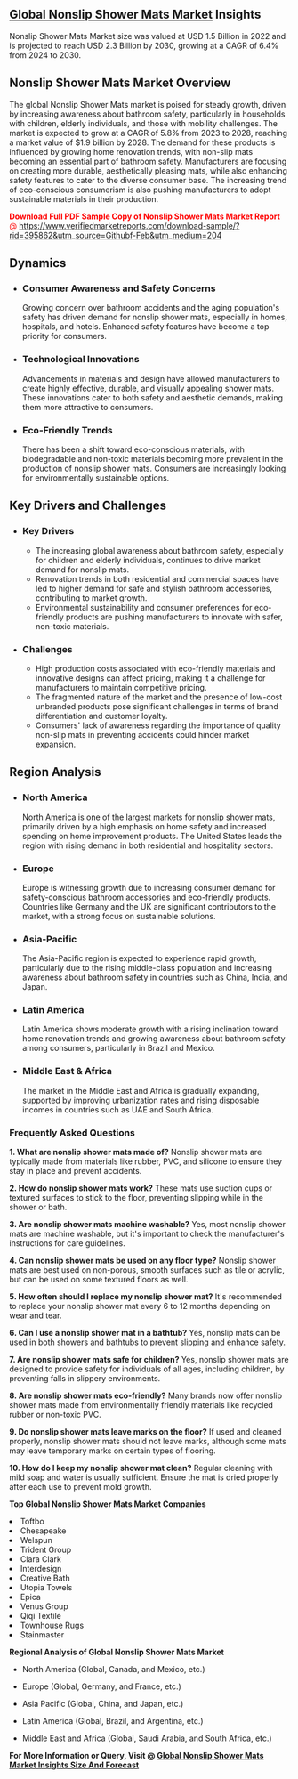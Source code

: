 <h2><a href="https://www.verifiedmarketreports.com/download-sample/?rid=395862&amp;utm_source=Githubf&amp;utm_medium=204" target="_blank">Global Nonslip Shower Mats Market</a> Insights</h2><p>Nonslip Shower Mats Market size was valued at USD 1.5 Billion in 2022 and is projected to reach USD 2.3 Billion by 2030, growing at a CAGR of 6.4% from 2024 to 2030.</p><p> <h2>Nonslip Shower Mats Market Overview</h2> <p>The global Nonslip Shower Mats market is poised for steady growth, driven by increasing awareness about bathroom safety, particularly in households with children, elderly individuals, and those with mobility challenges. The market is expected to grow at a CAGR of 5.8% from 2023 to 2028, reaching a market value of $1.9 billion by 2028. The demand for these products is influenced by growing home renovation trends, with non-slip mats becoming an essential part of bathroom safety. Manufacturers are focusing on creating more durable, aesthetically pleasing mats, while also enhancing safety features to cater to the diverse consumer base. The increasing trend of eco-conscious consumerism is also pushing manufacturers to adopt sustainable materials in their production. <p><span class=""><span style="color: #ff0000;"><strong>Download Full PDF Sample Copy of Nonslip Shower Mats Market Report</strong> @ </span><a href="https://www.verifiedmarketreports.com/download-sample/?rid=395862&amp;utm_source=Githubf-Feb&amp;utm_medium=204" target="_blank">https://www.verifiedmarketreports.com/download-sample/?rid=395862&amp;utm_source=Githubf-Feb&amp;utm_medium=204</a></span></p></p> <h2>Dynamics</h2> <ul> <li><h3>Consumer Awareness and Safety Concerns</h3> Growing concern over bathroom accidents and the aging population's safety has driven demand for nonslip shower mats, especially in homes, hospitals, and hotels. Enhanced safety features have become a top priority for consumers.</li> <li><h3>Technological Innovations</h3> Advancements in materials and design have allowed manufacturers to create highly effective, durable, and visually appealing shower mats. These innovations cater to both safety and aesthetic demands, making them more attractive to consumers.</li> <li><h3>Eco-Friendly Trends</h3> There has been a shift toward eco-conscious materials, with biodegradable and non-toxic materials becoming more prevalent in the production of nonslip shower mats. Consumers are increasingly looking for environmentally sustainable options.</li> </ul> <h2>Key Drivers and Challenges</h2> <ul> <li><h3>Key Drivers</h3> <ul> <li>The increasing global awareness about bathroom safety, especially for children and elderly individuals, continues to drive market demand for nonslip mats.</li> <li>Renovation trends in both residential and commercial spaces have led to higher demand for safe and stylish bathroom accessories, contributing to market growth.</li> <li>Environmental sustainability and consumer preferences for eco-friendly products are pushing manufacturers to innovate with safer, non-toxic materials.</li> </ul> </li> <li><h3>Challenges</h3> <ul> <li>High production costs associated with eco-friendly materials and innovative designs can affect pricing, making it a challenge for manufacturers to maintain competitive pricing.</li> <li>The fragmented nature of the market and the presence of low-cost unbranded products pose significant challenges in terms of brand differentiation and customer loyalty.</li> <li>Consumers' lack of awareness regarding the importance of quality non-slip mats in preventing accidents could hinder market expansion.</li> </ul> </li> </ul> <h2>Region Analysis</h2> <ul> <li><h3>North America</h3> North America is one of the largest markets for nonslip shower mats, primarily driven by a high emphasis on home safety and increased spending on home improvement products. The United States leads the region with rising demand in both residential and hospitality sectors.</li> <li><h3>Europe</h3> Europe is witnessing growth due to increasing consumer demand for safety-conscious bathroom accessories and eco-friendly products. Countries like Germany and the UK are significant contributors to the market, with a strong focus on sustainable solutions.</li> <li><h3>Asia-Pacific</h3> The Asia-Pacific region is expected to experience rapid growth, particularly due to the rising middle-class population and increasing awareness about bathroom safety in countries such as China, India, and Japan.</li> <li><h3>Latin America</h3> Latin America shows moderate growth with a rising inclination toward home renovation trends and growing awareness about bathroom safety among consumers, particularly in Brazil and Mexico.</li> <li><h3>Middle East & Africa</h3> The market in the Middle East and Africa is gradually expanding, supported by improving urbanization rates and rising disposable incomes in countries such as UAE and South Africa.</li> </ul> <h3>Frequently Asked Questions</h3> <p><strong>1. What are nonslip shower mats made of?</strong> Nonslip shower mats are typically made from materials like rubber, PVC, and silicone to ensure they stay in place and prevent accidents.</p> <p><strong>2. How do nonslip shower mats work?</strong> These mats use suction cups or textured surfaces to stick to the floor, preventing slipping while in the shower or bath.</p> <p><strong>3. Are nonslip shower mats machine washable?</strong> Yes, most nonslip shower mats are machine washable, but it's important to check the manufacturer's instructions for care guidelines.</p> <p><strong>4. Can nonslip shower mats be used on any floor type?</strong> Nonslip shower mats are best used on non-porous, smooth surfaces such as tile or acrylic, but can be used on some textured floors as well.</p> <p><strong>5. How often should I replace my nonslip shower mat?</strong> It's recommended to replace your nonslip shower mat every 6 to 12 months depending on wear and tear.</p> <p><strong>6. Can I use a nonslip shower mat in a bathtub?</strong> Yes, nonslip mats can be used in both showers and bathtubs to prevent slipping and enhance safety.</p> <p><strong>7. Are nonslip shower mats safe for children?</strong> Yes, nonslip shower mats are designed to provide safety for individuals of all ages, including children, by preventing falls in slippery environments.</p> <p><strong>8. Are nonslip shower mats eco-friendly?</strong> Many brands now offer nonslip shower mats made from environmentally friendly materials like recycled rubber or non-toxic PVC.</p> <p><strong>9. Do nonslip shower mats leave marks on the floor?</strong> If used and cleaned properly, nonslip shower mats should not leave marks, although some mats may leave temporary marks on certain types of flooring.</p> <p><strong>10. How do I keep my nonslip shower mat clean?</strong> Regular cleaning with mild soap and water is usually sufficient. Ensure the mat is dried properly after each use to prevent mold growth.</p> </p><p><strong>Top Global Nonslip Shower Mats Market Companies</strong></p><div data-test-id=""><p><li>Toftbo</li><li> Chesapeake</li><li> Welspun</li><li> Trident Group</li><li> Clara Clark</li><li> Interdesign</li><li> Creative Bath</li><li> Utopia Towels</li><li> Epica</li><li> Venus Group</li><li> Qiqi Textile</li><li> Townhouse Rugs</li><li> Stainmaster</li></p><div><strong>Regional Analysis of&nbsp;Global Nonslip Shower Mats Market</strong></div><ul><li dir="ltr"><p dir="ltr">North America&nbsp;(Global, Canada, and Mexico, etc.)</p></li><li dir="ltr"><p dir="ltr">Europe (Global, Germany, and France, etc.)</p></li><li dir="ltr"><p dir="ltr">Asia Pacific&nbsp;(Global, China, and Japan, etc.)</p></li><li dir="ltr"><p dir="ltr">Latin America&nbsp;(Global, Brazil, and Argentina, etc.)</p></li><li dir="ltr">Middle East and Africa&nbsp;(Global, Saudi Arabia, and South Africa, etc.)</li></ul><p><strong>For More Information or Query, Visit @&nbsp;</strong><strong><a href="https://www.verifiedmarketreports.com/product/nonslip-shower-mats-market/?utm_source=Githubf&amp;utm_medium=204" target="_blank">Global Nonslip Shower Mats Market Insights Size And Forecast</a></strong></p></div>
